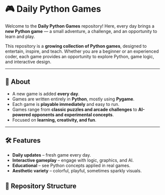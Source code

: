 
# 🎮 Daily Python Games

Welcome to the **Daily Python Games** repository! Here, every day brings a **new Python game** — a small adventure, a challenge, and an opportunity to learn and play.  

This repository is a **growing collection of Python games**, designed to entertain, inspire, and teach. Whether you are a beginner or an experienced coder, each game provides an opportunity to explore Python, game logic, and interactive design.

---

## 🌟 About

- A new game is added **every day**.
- Games are written entirely in **Python**, mostly using **Pygame**.
- Each game is **playable immediately** and easy to run.
- Games range from **classic puzzles and arcade challenges** to **AI-powered opponents and experimental concepts**.
- Focused on **learning, creativity, and fun**.

---

## 🛠 Features

- **Daily updates** – fresh game every day.
- **Interactive gameplay** – engage with logic, graphics, and AI.
- **Educational** – see Python concepts applied in real games.
- **Aesthetic variety** – colorful, playful, sometimes sparkly visuals.

## 📂 Repository Structure

